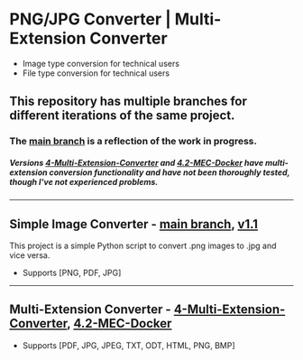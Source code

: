 # PNG/JPG Converter | Multi-Extension Converter
- Image type conversion for technical users
- File type conversion for technical users

## This repository has multiple branches for different iterations of the same project. 

### The [main branch](https://github.com/Daethyra/Image-Converter/tree/main) is a reflection of the work in progress. 

##### Versions [4-Multi-Extension-Converter](https://github.com/Daethyra/Image-Converter/tree/v4-Multi-Extension-Converter) and [4.2-MEC-Docker](https://github.com/Daethyra/Image-Converter/tree/v4.2-MEC-Docker) have multi-extension conversion functionality and have not been thoroughly tested, though I've not experienced problems. 


------

## Simple Image Converter - [main branch](https://github.com/Daethyra/Image-Converter/tree/main), [v1.1](https://github.com/Daethyra/Image-Converter/edit/v1.1/readme.md)

This project is a simple Python script to convert .png images to .jpg and vice versa. 
- Supports [PNG, PDF, JPG]

-----

## Multi-Extension Converter - [4-Multi-Extension-Converter](https://github.com/Daethyra/Image-Converter/tree/v4-Multi-Extension-Converter), [4.2-MEC-Docker](https://github.com/Daethyra/Image-Converter/tree/v4.2-MEC-Docker)
- Supports [PDF, JPG, JPEG, TXT, ODT, HTML, PNG, BMP]
